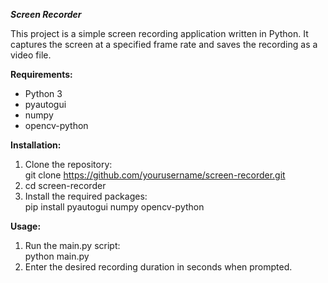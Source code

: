 _**Screen Recorder**_

This project is a simple screen recording application written in Python. It captures the screen at a specified frame rate and saves the recording as a video file.  

**Requirements:**

- Python 3
- pyautogui
- numpy
- opencv-python

**Installation:**

1. Clone the repository:  
git clone https://github.com/yourusername/screen-recorder.git
2. cd screen-recorder
3. Install the required packages:  
pip install pyautogui numpy opencv-python

**Usage:**

1. Run the main.py script:  
python main.py
2. Enter the desired recording duration in seconds when prompted.
